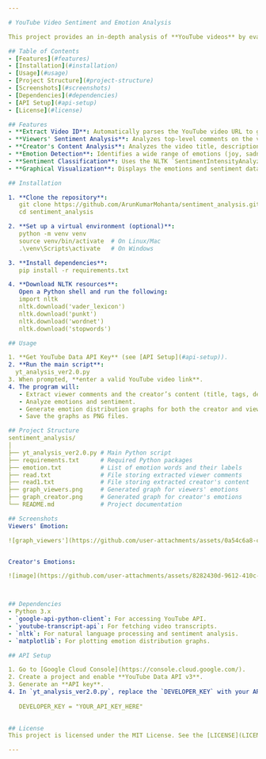```yaml
---

# YouTube Video Sentiment and Emotion Analysis  

This project provides an in-depth analysis of **YouTube videos** by evaluating the sentiments and emotions of both the **viewers** (via comments) and the **content creators** (via titles, descriptions, tags, and transcripts). The results are visualized in easy-to-interpret **graphs** showing the emotion distribution and overall sentiment.

## Table of Contents  
- [Features](#features)  
- [Installation](#installation)  
- [Usage](#usage)  
- [Project Structure](#project-structure)  
- [Screenshots](#screenshots)  
- [Dependencies](#dependencies)  
- [API Setup](#api-setup)  
- [License](#license)  

## Features  
- **Extract Video ID**: Automatically parses the YouTube video URL to get the video ID.  
- **Viewers' Sentiment Analysis**: Analyzes top-level comments on the video and detects the viewers' sentiment using NLP.  
- **Creator's Content Analysis**: Analyzes the video title, description, tags, and transcripts (if available).  
- **Emotion Detection**: Identifies a wide range of emotions (joy, sadness, anger, etc.) from both the creator and the viewers using a predefined emotion list.  
- **Sentiment Classification**: Uses the NLTK `SentimentIntensityAnalyzer` to determine whether the content has a positive, neutral, or negative sentiment.  
- **Graphical Visualization**: Displays the emotions and sentiment data through custom bar graphs for both the **creator** and **viewers**.

## Installation  

1. **Clone the repository**:  
   git clone https://github.com/ArunKumarMohanta/sentiment_analysis.git
   cd sentiment_analysis

2. **Set up a virtual environment (optional)**:  
   python -m venv venv  
   source venv/bin/activate  # On Linux/Mac
   .\venv\Scripts\activate   # On Windows

3. **Install dependencies**:  
   pip install -r requirements.txt  

4. **Download NLTK resources**:  
   Open a Python shell and run the following:
   import nltk
   nltk.download('vader_lexicon')
   nltk.download('punkt')
   nltk.download('wordnet')
   nltk.download('stopwords')

## Usage  

1. **Get YouTube Data API Key** (see [API Setup](#api-setup)).  
2. **Run the main script**:  
  yt_analysis_ver2.0.py
3. When prompted, **enter a valid YouTube video link**.  
4. The program will:  
   - Extract viewer comments and the creator’s content (title, tags, description, and transcript).
   - Analyze emotions and sentiment.
   - Generate emotion distribution graphs for both the creator and viewers.
   - Save the graphs as PNG files.

## Project Structure  
sentiment_analysis/  
│  
├── yt_analysis_ver2.0.py # Main Python script  
├── requirements.txt      # Required Python packages  
├── emotion.txt           # List of emotion words and their labels  
├── read.txt              # File storing extracted viewer comments  
├── read1.txt             # File storing extracted creator's content  
├── graph_viewers.png     # Generated graph for viewers' emotions  
├── graph_creator.png     # Generated graph for creator's emotions  
└── README.md             # Project documentation  

## Screenshots 
Viewers' Emotion:

![graph_viewers'](https://github.com/user-attachments/assets/0a54c6a8-c175-4d81-9d8f-f926e2ef1e50)


Creator's Emotions:

![image](https://github.com/user-attachments/assets/8282430d-9612-410c-ae19-a104da98ff76)



## Dependencies  
- Python 3.x  
- `google-api-python-client`: For accessing YouTube API.  
- `youtube-transcript-api`: For fetching video transcripts.  
- `nltk`: For natural language processing and sentiment analysis.  
- `matplotlib`: For plotting emotion distribution graphs.

## API Setup  

1. Go to [Google Cloud Console](https://console.cloud.google.com/).  
2. Create a project and enable **YouTube Data API v3**.  
3. Generate an **API key**.  
4. In `yt_analysis_ver2.0.py`, replace the `DEVELOPER_KEY` with your API key:
   
   DEVELOPER_KEY = "YOUR_API_KEY_HERE"
   

## License  
This project is licensed under the MIT License. See the [LICENSE](LICENSE) file for details.

---
```

